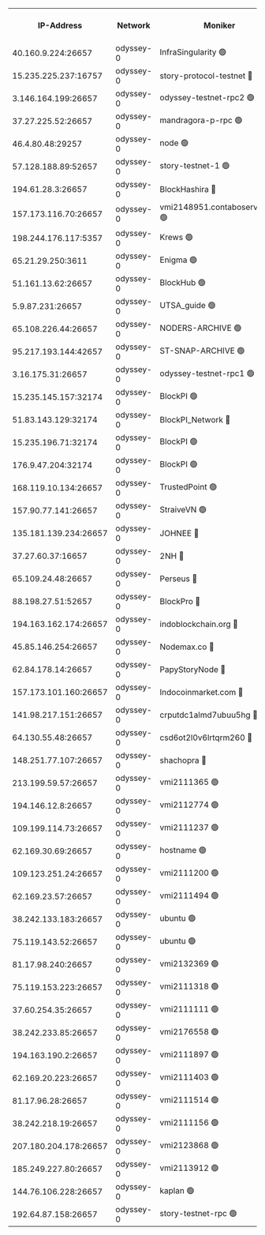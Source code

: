 


<table><tr><th>IP-Address</th><th>Network</th><th>Moniker</th><th>Latest Block Height</th><th>Earliest Block Height</th><th>Catching Up</th><th>Tx Index</th><th>Voting Power</th><th>Version</th><th>Scan Time</th></tr><tr><td>40.160.9.224:26657</td><td>odyssey-0</td><td>InfraSingularity 🟢</td><td>2065886</td><td>1</td><td>False</td><td>off</td><td>0</td><td>0.38.9</td><td>2025-01-19T13:13:53.347111058UTC</td></tr><tr><td>15.235.225.237:16757</td><td>odyssey-0</td><td>story-protocol-testnet 🔴</td><td>2088468</td><td>1</td><td>False</td><td>off</td><td>3294944007</td><td>0.38.12</td><td>2025-01-19T13:14:03.170909795UTC</td></tr><tr><td>3.146.164.199:26657</td><td>odyssey-0</td><td>odyssey-testnet-rpc2 🟢</td><td>2088478</td><td>1</td><td>False</td><td>off</td><td>0</td><td>0.38.12</td><td>2025-01-19T13:14:42.753950513UTC</td></tr><tr><td>37.27.225.52:26657</td><td>odyssey-0</td><td>mandragora-p-rpc 🟢</td><td>2088479</td><td>1</td><td>False</td><td>on</td><td>0</td><td>0.38.12</td><td>2025-01-19T13:14:47.741538657UTC</td></tr><tr><td>46.4.80.48:29257</td><td>odyssey-0</td><td>node 🟢</td><td>2088481</td><td>1</td><td>False</td><td>on</td><td>0</td><td>0.38.12</td><td>2025-01-19T13:14:55.033991164UTC</td></tr><tr><td>57.128.188.89:52657</td><td>odyssey-0</td><td>story-testnet-1 🟢</td><td>2065886</td><td>1</td><td>False</td><td>off</td><td>0</td><td>0.38.9</td><td>2025-01-19T13:15:06.234532361UTC</td></tr><tr><td>194.61.28.3:26657</td><td>odyssey-0</td><td>BlockHashira 🔴</td><td>2088486</td><td>1</td><td>False</td><td>off</td><td>3563298000</td><td>0.38.12</td><td>2025-01-19T13:15:10.145867367UTC</td></tr><tr><td>157.173.116.70:26657</td><td>odyssey-0</td><td>vmi2148951.contaboserver.net 🟢</td><td>2088492</td><td>1</td><td>False</td><td>off</td><td>0</td><td>0.38.12</td><td>2025-01-19T13:15:36.866385883UTC</td></tr><tr><td>198.244.176.117:5357</td><td>odyssey-0</td><td>Krews 🟢</td><td>2088494</td><td>1</td><td>False</td><td>off</td><td>0</td><td>0.38.12</td><td>2025-01-19T13:15:41.999349190UTC</td></tr><tr><td>65.21.29.250:3611</td><td>odyssey-0</td><td>Enigma 🟢</td><td>2065886</td><td>1</td><td>False</td><td>on</td><td>0</td><td>0.38.9</td><td>2025-01-19T13:15:56.269764495UTC</td></tr><tr><td>51.161.13.62:26657</td><td>odyssey-0</td><td>BlockHub 🟢</td><td>2088503</td><td>1</td><td>False</td><td>off</td><td>0</td><td>0.38.12</td><td>2025-01-19T13:16:17.557499720UTC</td></tr><tr><td>5.9.87.231:26657</td><td>odyssey-0</td><td>UTSA_guide 🟢</td><td>2088506</td><td>1</td><td>False</td><td>on</td><td>0</td><td>0.38.12</td><td>2025-01-19T13:16:25.398303861UTC</td></tr><tr><td>65.108.226.44:26657</td><td>odyssey-0</td><td>NODERS-ARCHIVE 🟢</td><td>2065886</td><td>1</td><td>False</td><td>on</td><td>0</td><td>0.38.9</td><td>2025-01-19T13:16:35.230299103UTC</td></tr><tr><td>95.217.193.144:42657</td><td>odyssey-0</td><td>ST-SNAP-ARCHIVE 🟢</td><td>2088509</td><td>1</td><td>False</td><td>on</td><td>0</td><td>0.38.12</td><td>2025-01-19T13:16:38.573098713UTC</td></tr><tr><td>3.16.175.31:26657</td><td>odyssey-0</td><td>odyssey-testnet-rpc1 🟢</td><td>2088514</td><td>1</td><td>False</td><td>off</td><td>0</td><td>0.38.12</td><td>2025-01-19T13:16:56.568620414UTC</td></tr><tr><td>15.235.145.157:32174</td><td>odyssey-0</td><td>BlockPI 🟢</td><td>2065886</td><td>109001</td><td>False</td><td>off</td><td>0</td><td>0.38.9</td><td>2025-01-19T13:14:04.835237660UTC</td></tr><tr><td>51.83.143.129:32174</td><td>odyssey-0</td><td>BlockPI_Network 🔴</td><td>2088480</td><td>109001</td><td>False</td><td>off</td><td>3893036013</td><td>0.38.12</td><td>2025-01-19T13:14:51.074085611UTC</td></tr><tr><td>15.235.196.71:32174</td><td>odyssey-0</td><td>BlockPI 🟢</td><td>2065886</td><td>109001</td><td>False</td><td>off</td><td>0</td><td>0.38.9</td><td>2025-01-19T13:15:52.336531910UTC</td></tr><tr><td>176.9.47.204:32174</td><td>odyssey-0</td><td>BlockPI 🟢</td><td>2065886</td><td>109001</td><td>False</td><td>off</td><td>0</td><td>0.38.9</td><td>2025-01-19T13:16:01.377348198UTC</td></tr><tr><td>168.119.10.134:26657</td><td>odyssey-0</td><td>TrustedPoint 🟢</td><td>2088512</td><td>339001</td><td>False</td><td>off</td><td>0</td><td>0.38.12</td><td>2025-01-19T13:16:49.225971095UTC</td></tr><tr><td>157.90.77.141:26657</td><td>odyssey-0</td><td>StraiveVN 🟢</td><td>2088481</td><td>342001</td><td>False</td><td>off</td><td>0</td><td>0.38.12</td><td>2025-01-19T13:14:52.358096369UTC</td></tr><tr><td>135.181.139.234:26657</td><td>odyssey-0</td><td>JOHNEE 🔴</td><td>2088501</td><td>351001</td><td>False</td><td>on</td><td>3311329000</td><td>0.38.12</td><td>2025-01-19T13:16:09.671792843UTC</td></tr><tr><td>37.27.60.37:16657</td><td>odyssey-0</td><td>2NH 🔴</td><td>2088495</td><td>395001</td><td>False</td><td>off</td><td>4013828052</td><td>0.38.12</td><td>2025-01-19T13:15:46.083893922UTC</td></tr><tr><td>65.109.24.48:26657</td><td>odyssey-0</td><td>Perseus 🔴</td><td>2088498</td><td>431001</td><td>False</td><td>off</td><td>24943000</td><td>0.38.12</td><td>2025-01-19T13:15:56.751071506UTC</td></tr><tr><td>88.198.27.51:52657</td><td>odyssey-0</td><td>BlockPro 🔴</td><td>2088468</td><td>507001</td><td>False</td><td>off</td><td>3217120111</td><td>0.38.12</td><td>2025-01-19T13:14:05.778712863UTC</td></tr><tr><td>194.163.162.174:26657</td><td>odyssey-0</td><td>indoblockchain.org 🔴</td><td>2088465</td><td>1023001</td><td>False</td><td>off</td><td>3859205583</td><td>0.38.12</td><td>2025-01-19T13:13:55.176022652UTC</td></tr><tr><td>45.85.146.254:26657</td><td>odyssey-0</td><td>Nodemax.co 🔴</td><td>2088467</td><td>1023001</td><td>False</td><td>off</td><td>3658501800</td><td>0.38.12</td><td>2025-01-19T13:14:03.633063647UTC</td></tr><tr><td>62.84.178.14:26657</td><td>odyssey-0</td><td>PapyStoryNode 🔴</td><td>2088499</td><td>1023001</td><td>False</td><td>off</td><td>3692256008</td><td>0.38.12</td><td>2025-01-19T13:16:02.223582584UTC</td></tr><tr><td>157.173.101.160:26657</td><td>odyssey-0</td><td>Indocoinmarket.com 🔴</td><td>2088508</td><td>1023001</td><td>False</td><td>off</td><td>3252997577</td><td>0.38.12</td><td>2025-01-19T13:16:34.463334191UTC</td></tr><tr><td>141.98.217.151:26657</td><td>odyssey-0</td><td>crputdc1almd7ubuu5hg 🔴</td><td>2088486</td><td>1146001</td><td>False</td><td>off</td><td>4297873006</td><td>0.38.12</td><td>2025-01-19T13:15:09.254802206UTC</td></tr><tr><td>64.130.55.48:26657</td><td>odyssey-0</td><td>csd6ot2l0v6lrtqrm260 🔴</td><td>2088474</td><td>1149001</td><td>False</td><td>off</td><td>3977318000</td><td>0.38.12</td><td>2025-01-19T13:14:26.657436185UTC</td></tr><tr><td>148.251.77.107:26657</td><td>odyssey-0</td><td>shachopra 🔴</td><td>2088489</td><td>1307001</td><td>False</td><td>off</td><td>3134122000</td><td>0.38.12</td><td>2025-01-19T13:15:19.513322230UTC</td></tr><tr><td>213.199.59.57:26657</td><td>odyssey-0</td><td>vmi2111365 🟢</td><td>1988202</td><td>1749001</td><td>False</td><td>off</td><td>0</td><td>0.38.12</td><td>2025-01-19T13:14:05.310801279UTC</td></tr><tr><td>194.146.12.8:26657</td><td>odyssey-0</td><td>vmi2112774 🟢</td><td>1977602</td><td>1749001</td><td>False</td><td>off</td><td>0</td><td>0.38.12</td><td>2025-01-19T13:14:08.621950772UTC</td></tr><tr><td>109.199.114.73:26657</td><td>odyssey-0</td><td>vmi2111237 🟢</td><td>1977602</td><td>1749001</td><td>False</td><td>off</td><td>0</td><td>0.38.12</td><td>2025-01-19T13:14:13.118416889UTC</td></tr><tr><td>62.169.30.69:26657</td><td>odyssey-0</td><td>hostname 🟢</td><td>1977602</td><td>1749001</td><td>False</td><td>off</td><td>0</td><td>0.38.12</td><td>2025-01-19T13:14:26.242449261UTC</td></tr><tr><td>109.123.251.24:26657</td><td>odyssey-0</td><td>vmi2111200 🟢</td><td>1977602</td><td>1749001</td><td>False</td><td>off</td><td>0</td><td>0.38.12</td><td>2025-01-19T13:14:38.576499949UTC</td></tr><tr><td>62.169.23.57:26657</td><td>odyssey-0</td><td>vmi2111494 🟢</td><td>1977602</td><td>1749001</td><td>False</td><td>off</td><td>0</td><td>0.38.12</td><td>2025-01-19T13:14:39.006073836UTC</td></tr><tr><td>38.242.133.183:26657</td><td>odyssey-0</td><td>ubuntu 🟢</td><td>1977602</td><td>1749001</td><td>False</td><td>off</td><td>0</td><td>0.38.12</td><td>2025-01-19T13:14:41.960214654UTC</td></tr><tr><td>75.119.143.52:26657</td><td>odyssey-0</td><td>ubuntu 🟢</td><td>1889090</td><td>1749001</td><td>False</td><td>off</td><td>0</td><td>0.38.12</td><td>2025-01-19T13:15:12.977428088UTC</td></tr><tr><td>81.17.98.240:26657</td><td>odyssey-0</td><td>vmi2132369 🟢</td><td>2068122</td><td>1749001</td><td>False</td><td>off</td><td>0</td><td>0.38.12</td><td>2025-01-19T13:15:13.924372508UTC</td></tr><tr><td>75.119.153.223:26657</td><td>odyssey-0</td><td>vmi2111318 🟢</td><td>1977602</td><td>1749001</td><td>False</td><td>off</td><td>0</td><td>0.38.12</td><td>2025-01-19T13:15:37.368111331UTC</td></tr><tr><td>37.60.254.35:26657</td><td>odyssey-0</td><td>vmi2111111 🟢</td><td>1977518</td><td>1749001</td><td>False</td><td>off</td><td>0</td><td>0.38.12</td><td>2025-01-19T13:15:42.527830330UTC</td></tr><tr><td>38.242.233.85:26657</td><td>odyssey-0</td><td>vmi2176558 🟢</td><td>1977602</td><td>1749001</td><td>False</td><td>off</td><td>0</td><td>0.38.12</td><td>2025-01-19T13:15:46.578570104UTC</td></tr><tr><td>194.163.190.2:26657</td><td>odyssey-0</td><td>vmi2111897 🟢</td><td>1984349</td><td>1749001</td><td>False</td><td>off</td><td>0</td><td>0.38.12</td><td>2025-01-19T13:16:20.192346323UTC</td></tr><tr><td>62.169.20.223:26657</td><td>odyssey-0</td><td>vmi2111403 🟢</td><td>1984349</td><td>1749001</td><td>False</td><td>off</td><td>0</td><td>0.38.12</td><td>2025-01-19T13:16:29.533408465UTC</td></tr><tr><td>81.17.96.28:26657</td><td>odyssey-0</td><td>vmi2111514 🟢</td><td>1977602</td><td>1749001</td><td>False</td><td>off</td><td>0</td><td>0.38.12</td><td>2025-01-19T13:16:43.937780905UTC</td></tr><tr><td>38.242.218.19:26657</td><td>odyssey-0</td><td>vmi2111156 🟢</td><td>1977602</td><td>1749001</td><td>False</td><td>off</td><td>0</td><td>0.38.12</td><td>2025-01-19T13:16:46.864734660UTC</td></tr><tr><td>207.180.204.178:26657</td><td>odyssey-0</td><td>vmi2123868 🟢</td><td>2088077</td><td>1749001</td><td>False</td><td>off</td><td>0</td><td>0.38.12</td><td>2025-01-19T13:16:47.833891050UTC</td></tr><tr><td>185.249.227.80:26657</td><td>odyssey-0</td><td>vmi2113912 🟢</td><td>1977602</td><td>1749001</td><td>False</td><td>off</td><td>0</td><td>0.38.12</td><td>2025-01-19T13:16:48.873420664UTC</td></tr><tr><td>144.76.106.228:26657</td><td>odyssey-0</td><td>kaplan 🟢</td><td>2088478</td><td>2065001</td><td>False</td><td>off</td><td>0</td><td>0.38.12</td><td>2025-01-19T13:14:41.543378793UTC</td></tr><tr><td>192.64.87.158:26657</td><td>odyssey-0</td><td>story-testnet-rpc 🟢</td><td>2088480</td><td>2068001</td><td>False</td><td>off</td><td>0</td><td>0.38.12</td><td>2025-01-19T13:14:51.903407675UTC</td></tr></table>